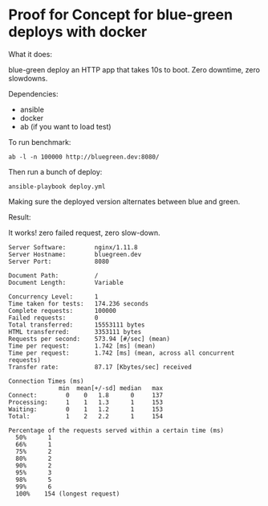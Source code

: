 # Proof for Concept for blue-green deploys with docker

What it does:

blue-green deploy an HTTP app that takes 10s to boot. Zero downtime, zero slowdowns.

Dependencies:
- ansible
- docker
- ab (if you want to load test)

To run benchmark:

```
ab -l -n 100000 http://bluegreen.dev:8080/
```

Then run a bunch of deploy:

```
ansible-playbook deploy.yml
```

Making sure the deployed version alternates between blue and green.

Result:

It works! zero failed request, zero slow-down.

```
Server Software:        nginx/1.11.8
Server Hostname:        bluegreen.dev
Server Port:            8080

Document Path:          /
Document Length:        Variable

Concurrency Level:      1
Time taken for tests:   174.236 seconds
Complete requests:      100000
Failed requests:        0
Total transferred:      15553111 bytes
HTML transferred:       3353111 bytes
Requests per second:    573.94 [#/sec] (mean)
Time per request:       1.742 [ms] (mean)
Time per request:       1.742 [ms] (mean, across all concurrent requests)
Transfer rate:          87.17 [Kbytes/sec] received

Connection Times (ms)
              min  mean[+/-sd] median   max
Connect:        0    0   1.8      0     137
Processing:     1    1   1.3      1     153
Waiting:        0    1   1.2      1     153
Total:          1    2   2.2      1     154

Percentage of the requests served within a certain time (ms)
  50%      1
  66%      1
  75%      2
  80%      2
  90%      2
  95%      3
  98%      5
  99%      6
  100%    154 (longest request)
```
